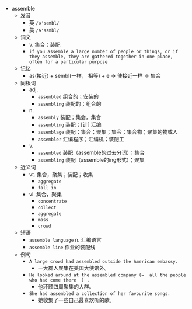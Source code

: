 - assemble
  - 发音
    - 英 `/ə'sembl/`
    - 美 `/ə'sɛmbl/`
  - 词义
    - v. 集合；装配
    - `if you assemble a large number of people or things, or if they assemble, they are gathered together in one place, often for a particular purpose`
  - 记忆
    - as(接近) + sembl(一样， 相等) + e → 使接近一样 → 集合
  - 同根词
    - adj.
      - `assembled` 组合的；安装的
      - `assembling` 装配的；组合的
    - n.
      - `assembly` 装配；集会，集合
      - `assembling` 装配；[计] 汇编
      - `assemblage` 装配；集合；聚集；集会；集合物；聚集的物或人
      - `assembler` 汇编程序；汇编机；装配工
    - v.
      - `assembled` 装配（assemble的过去分词）；集合
      - `assembling` 装配（assemble的ing形式）；聚集
  - 近义词
    - vt. 集合，聚集；装配；收集
      - `aggregate`
      - `fall in`
    - vi. 集合，聚集
      - `concentrate`
      - `collect`
      - `aggregate`
      - `mass`
      - `crowd`
  - 短语
    - `assemble language` n. 汇编语言 
    - `assemble line` 作业的装配线 
  - 例句
    - `A large crowd had assembled outside the American embassy.`
      - 一大群人聚集在美国大使馆外。
    - `He looked around at the assembled company (=  all the people who had come there  ) .`
      - 他环顾四周聚集的人群。
    - `She had assembled a collection of her favourite songs.`
      - 她收集了一些自己最喜欢听的歌。

